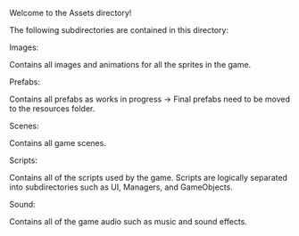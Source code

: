 Welcome to the Assets directory!

The following subdirectories are contained in this directory:

Images:

Contains all images and animations for all the sprites in the game.

Prefabs:

Contains all prefabs as works in progress -> Final prefabs need to be moved to the resources folder.

Scenes:

Contains all game scenes.

Scripts:

Contains all of the scripts used by the game. Scripts are logically separated into subdirectories such as UI, Managers, and GameObjects.

Sound:

Contains all of the game audio such as music and sound effects.